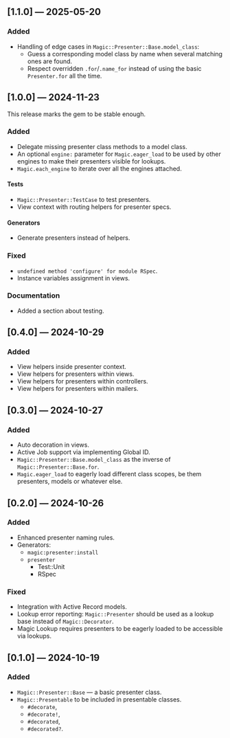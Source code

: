 ## [1.1.0] — 2025-05-20

### Added

- Handling of edge cases in `Magic::Presenter::Base.model_class`:
	- Guess a corresponding model class by name when several matching ones are found.
	- Respect overridden `.for`/`.name_for` instead of using the basic `Presenter.for` all the time.


## [1.0.0] — 2024-11-23

This release marks the gem to be stable enough.

### Added

- Delegate missing presenter class methods to a model class.
- An optional `engine:` parameter for `Magic.eager_load`
  to be used by other engines to make their presenters visible for lookups.
- `Magic.each_engine` to iterate over all the engines attached.

#### Tests

- `Magic::Presenter::TestCase` to test presenters.
- View context with routing helpers for presenter specs.

#### Generators

- Generate presenters instead of helpers.

### Fixed

- `undefined method 'configure' for module RSpec`.
- Instance variables assignment in views.

### Documentation

- Added a section about testing.


## [0.4.0] — 2024-10-29

### Added

- View helpers inside presenter context.
- View helpers for presenters within views.
- View helpers for presenters within controllers.
- View helpers for presenters within mailers.


## [0.3.0] — 2024-10-27

### Added

- Auto decoration in views.
- Active Job support via implementing Global ID.
- `Magic::Presenter::Base.model_class` as the inverse of 	`Magic::Presenter::Base.for`.
- `Magic.eager_load` to eagerly load different class scopes, be them presenters, models or whatever else.


## [0.2.0] — 2024-10-26

### Added

- Enhanced presenter naming rules.
- Generators:
	- `magic:presenter:install`
	- `presenter`
		- Test::Unit
		- RSpec

### Fixed

- Integration with Active Record models.
- Lookup error reporting: `Magic::Presenter` should be used as a lookup base instead of `Magic::Decorator`.
- Magic Lookup requires presenters to be eagerly loaded to be accessible via lookups.


## [0.1.0] — 2024-10-19

### Added

- `Magic::Presenter::Base` — a basic presenter class.
- `Magic::Presentable` to be included in presentable classes.
	- `#decorate`,
	- `#decorate!`,
	- `#decorated`,
	- `#decorated?`.

